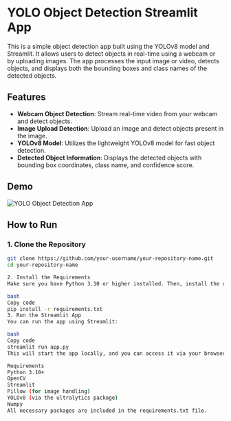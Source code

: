 # YOLO Object Detection Streamlit App

This is a simple object detection app built using the YOLOv8 model and Streamlit. It allows users to detect objects in real-time using a webcam or by uploading images. The app processes the input image or video, detects objects, and displays both the bounding boxes and class names of the detected objects.

## Features
- **Webcam Object Detection**: Stream real-time video from your webcam and detect objects.
- **Image Upload Detection**: Upload an image and detect objects present in the image.
- **YOLOv8 Model**: Utilizes the lightweight YOLOv8 model for fast object detection.
- **Detected Object Information**: Displays the detected objects with bounding box coordinates, class name, and confidence score.

## Demo
![YOLO Object Detection App](demo_screenshot.png)

## How to Run

### 1. Clone the Repository
```bash
git clone https://github.com/your-username/your-repository-name.git
cd your-repository-name

2. Install the Requirements
Make sure you have Python 3.10 or higher installed. Then, install the required Python packages by running:

bash
Copy code
pip install -r requirements.txt
3. Run the Streamlit App
You can run the app using Streamlit:

bash
Copy code
streamlit run app.py
This will start the app locally, and you can access it via your browser at http://localhost:8501.

Requirements
Python 3.10+
OpenCV
Streamlit
Pillow (for image handling)
YOLOv8 (via the ultralytics package)
Numpy
All necessary packages are included in the requirements.txt file.
